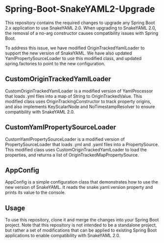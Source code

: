# Spring-Boot-SnakeYAML2-Upgrade
This repository contains the required changes to upgrade any Spring Boot 2.x application to use SnakeYAML 2.0. When upgrading to SnakeYAML 2.0, the removal of a no-arg constructor causes compatibility issues with Spring Boot.

To address this issue, we have modified OriginTrackedYamlLoader to support the new version of SnakeYAML. We have also updated YamlPropertySourceLoader to use this modified class, and updated spring.factories to point to the new configuration.

## CustomOriginTrackedYamlLoader
CustomOriginTrackedYamlLoader is a modified version of YamlProcessor that loads .yml files into a map of String to OriginTrackedValue. This modified class uses OriginTrackingConstructor to track property origins, and also implements KeyScalarNode and NoTimestampResolver to ensure compatibility with SnakeYAML 2.0.

## CustomYamlPropertySourceLoader
CustomYamlPropertySourceLoader is a modified version of PropertySourceLoader that loads .yml and .yaml files into a PropertySource. This modified class uses CustomOriginTrackedYamlLoader to load the properties, and returns a list of OriginTrackedMapPropertySource.

## AppConfig
AppConfig is a simple configuration class that demonstrates how to use the new version of SnakeYAML. It reads the snake.yaml.version property and prints its value to the console.

## Usage
To use this repository, clone it and merge the changes into your Spring Boot project. Note that this repository is not intended to be a standalone project, but rather a set of modifications that can be applied to existing Spring Boot applications to enable compatibility with SnakeYAML 2.0.